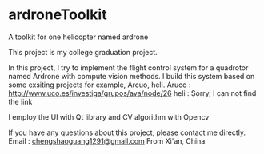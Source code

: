 ardroneToolkit
==============

A toolkit for one helicopter named ardrone

This project is my college graduation project. 

In this project, I try to implement the flight control system for a quadrotor named Ardrone with compute vision methods. 
I build this system based on some exsiting projects for example, Arcuo, heli.
Aruco : http://www.uco.es/investiga/grupos/ava/node/26
heli : Sorry, I can not find the link

I employ the UI with Qt library and CV algorithm with Opencv

If you have any questions about this project, please contact me directly.
Email : chengshaoguang1291@gmail.com
From Xi'an, China.
